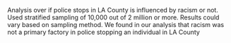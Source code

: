 Analysis over if police stops in LA County is influenced by racism or not. 
Used stratified sampling of 10,000 out of 2 million or more. 
Results could vary based on sampling method. 
We found in our analysis that racism was not a primary factory in police stopping an individual in LA County

